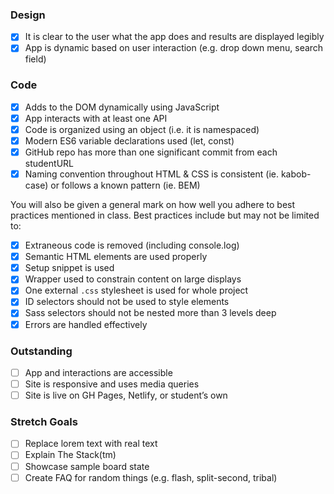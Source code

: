 ### Design

- [X] It is clear to the user what the app does and results are displayed legibly
- [X] App is dynamic based on user interaction (e.g. drop down menu, search field)

### Code

- [X] Adds to the DOM dynamically using JavaScript
- [X] App interacts with at least one API
- [X] Code is organized using an object (i.e. it is namespaced)
- [X] Modern ES6 variable declarations used (let, const)
- [X] GitHub repo has more than one significant commit from each studentURL
- [X] Naming convention throughout HTML & CSS is consistent (ie. kabob-case) or follows a known pattern (ie. BEM)

You will also be given a general mark on how well you adhere to best practices mentioned in class. Best practices include but may not be limited to:

- [X] Extraneous code is removed (including console.log)
- [X] Semantic HTML elements are used properly
- [X] Setup snippet is used
- [X] Wrapper used to constrain content on large displays
- [X] One external `.css` stylesheet is used for whole project
- [X] ID selectors should not be used to style elements
- [X] Sass selectors should not be nested more than 3 levels deep
- [X] Errors are handled effectively

### Outstanding

- [ ] App and interactions are accessible
- [ ] Site is responsive and uses media queries
- [ ] Site is live on GH Pages, Netlify, or student’s own 

### Stretch Goals

- [ ] Replace lorem text with real text
- [ ] Explain The Stack(tm)
- [ ] Showcase sample board state
- [ ] Create FAQ for random things (e.g. flash, split-second, tribal)